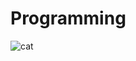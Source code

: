 # Programming
![cat](https://user-images.githubusercontent.com/129683062/229370473-9102f9bb-02aa-48a9-8486-0a7e14bd8811.jpg)
